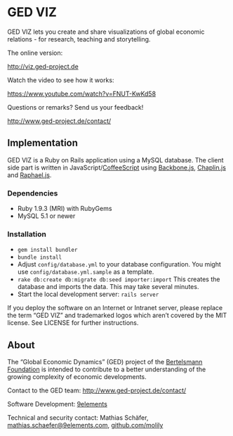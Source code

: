 # GED VIZ

GED VIZ lets you create and share visualizations of global economic relations -
for research, teaching and storytelling.

The online version:

http://viz.ged-project.de

Watch the video to see how it works:

https://www.youtube.com/watch?v=FNUT-KwKd58

Questions or remarks? Send us your feedback!

http://www.ged-project.de/contact/

## Implementation

GED VIZ is a Ruby on Rails application using a MySQL database. The client side
part is written in JavaScript/[CoffeeScript](http://coffeescript.org/) using
[Backbone.js](http://backbonejs.org/), [Chaplin.js](http://chaplinjs.org) and
[Raphael.js](http://raphaeljs.com).

### Dependencies

- Ruby 1.9.3 (MRI) with RubyGems
- MySQL 5.1 or newer

### Installation

- `gem install bundler`
- `bundle install`
- Adjust `config/database.yml` to your database configuration. You might use
  `config/database.yml.sample` as a template.
- `rake db:create db:migrate db:seed importer:import`
  This creates the database and imports the data. This may take several minutes.
- Start the local development server:
  `rails server`

If you deploy the software on an Internet or Intranet server, please replace the
term “GED VIZ” and trademarked logos which aren’t covered by the MIT license.
See LICENSE for further instructions.

## About

The “Global Economic Dynamics” (GED) project of the
[Bertelsmann Foundation](http://www.bertelsmann-stiftung.de/) is intended to
contribute to a better understanding of the growing complexity of economic
developments.

Contact to the GED team: http://www.ged-project.de/contact/

Software Development: [9elements](http://9elements.com)

Technical and security contact: Mathias Schäfer, [mathias.schaefer@9elements.com](mailto:mathias.schaefer@9elements.com), [github.com/molily](https://github.com/molily)
